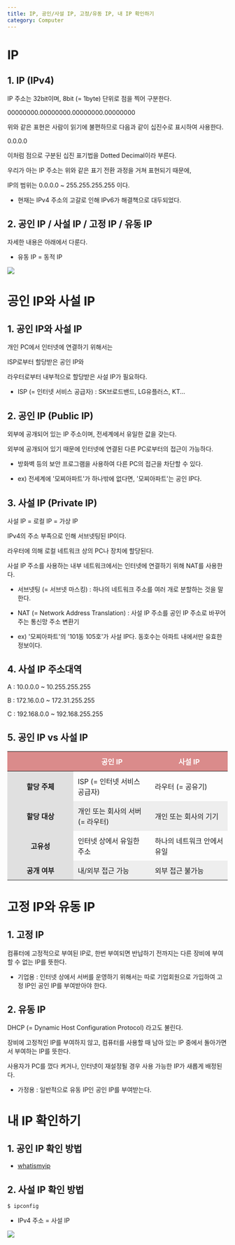 ```yaml
---
title: IP, 공인/사설 IP, 고정/유동 IP, 내 IP 확인하기
category: Computer
---
```


# IP

 

## 1. IP (IPv4)

IP 주소는 32bit이며, 8bit (= 1byte) 단위로 점을 찍어 구분한다.

00000000.00000000.00000000.00000000 

위와 같은 표현은 사람이 읽기에 불편하므로 다음과 같이 십진수로 표시하여 사용한다.

0.0.0.0

이처럼 점으로 구분된 십진 표기법을 Dotted Decimal이라 부른다.

우리가 아는 IP 주소는 위와 같은 표기 전환 과정을 거쳐 표현되기 때문에,

IP의 범위는 0.0.0.0 ~ 255.255.255.255 이다.

- 현재는 IPv4 주소의 고갈로 인해 IPv6가 해결책으로 대두되었다.

 

## 2. 공인 IP / 사설 IP / 고정 IP / 유동 IP

자세한 내용은 아래에서 다룬다.

- 유동 IP = 동적 IP

<img  src="https://img1.daumcdn.net/thumb/R1280x0/?scode=mtistory2&fname=https%3A%2F%2Fblog.kakaocdn.net%2Fdn%2FbTELSs%2FbtrmFn0t5Nc%2FxzkYE21P2cWsEHAosuvdGK%2Fimg.jpg">




# 공인 IP와 사설 IP

 

 

## 1. 공인 IP와 사설 IP

개인 PC에서 인터넷에 연결하기 위해서는

ISP로부터 할당받은 공인 IP와

라우터로부터 내부적으로 할당받은 사설 IP가 필요하다.

- ISP (= 인터넷 서비스 공급자) : SK브로드밴드, LG유플러스, KT...

 

## 2. 공인 IP (Public IP)

외부에 공개되어 있는 IP 주소이며, 전세계에서 유일한 값을 갖는다.

외부에 공개되어 있기 때문에 인터넷에 연결된 다른 PC로부터의 접근이 가능하다.

- 방화벽 등의 보안 프로그램을 사용하여 다른 PC의 접근을 차단할 수 있다.

- ex) 전세계에 '모찌아파트'가 하나밖에 없다면, '모찌아파트'는 공인 IP다.

 

## 3. 사설 IP (Private IP)

사설 IP = 로컬 IP = 가상 IP

IPv4의 주소 부족으로 인해 서브넷팅된 IP이다.

라우터에 의해 로컬 네트워크 상의 PC나 장치에 할당된다.

사설 IP 주소를 사용하는 내부 네트워크에서는 인터넷에 연결하기 위해 NAT를 사용한다.

- 서브넷팅 (= 서브넷 마스킹) : 하나의 네트워크 주소를 여러 개로 분할하는 것을 말한다.

- NAT (= Network Address Translation) : 사설 IP 주소를 공인 IP 주소로 바꾸어 주는 통신망 주소 변환기

- ex) '모찌아파트'의 '101동 105호'가 사설 IP다. 동호수는 아파트 내에서만 유효한 정보이다.

 

## 4. 사설 IP 주소대역

A : 10.0.0.0 ~ 10.255.255.255

B : 172.16.0.0 ~ 172.31.255.255

C : 192.168.0.0 ~ 192.168.255.255

 

## 5. 공인 IP vs 사설 IP

<table style="width:100%;">
    <thead style="background:rgb(218, 139, 139);">
        <tr style="height: 20px; color:white">
            <th style="width: 30%;">&nbsp;</th>
            <th style="width: 35%; padding:10px; text-align: center;">공인 IP</th>
            <th style="width: 35%; padding:10px; text-align: center;">사설 IP</th>
        </tr>
    </thead>
    <tbody>
        <tr>
            <td style="width: 30%; padding:10px; text-align: center; background:#E0E0E0; font-weight:bolder">할당 주체</td>
            <td style="width: 35%; padding:10px;">ISP (= 인터넷 서비스 공급자)</td>
            <td style="width: 35%; padding:10px;">라우터 (= 공유기)</td>
        </tr>
        <tr>
            <td style="width: 30%; padding:10px; text-align: center; background:#E0E0E0; font-weight:bolder">할당 대상</td>
            <td style="width: 35%; padding:10px; background:#EEEEEE;">개인 또는 회사의 서버 (= 라우터)</td>
            <td style="width: 35%; padding:10px; background:#EEEEEE;">개인 또는 회사의 기기</td>
        </tr>
        <tr>
            <td style="width: 30%; padding:10px; text-align: center; background:#E0E0E0; font-weight:bolder">고유성</td>
            <td style="width: 35%; padding:10px;">인터넷 상에서 유일한 주소</td>
            <td style="width: 35%; padding:10px;">하나의 네트워크 안에서 유일</td>
        </tr>
        <tr>
            <td style="width: 30%; padding:10px; text-align: center; background:#E0E0E0; font-weight:bolder">공개 여부</td>
            <td style="width: 35%; padding:10px; background:#EEEEEE;">내/외부 접근 가능</td>
            <td style="width: 35%; padding:10px; background:#EEEEEE;">외부 접근 불가능</td>
        </tr>
    </tbody>
</table>


# 고정 IP와 유동 IP

 

## 1. 고정 IP

컴퓨터에 고정적으로 부여된 IP로, 한번 부여되면 반납하기 전까지는 다른 장비에 부여할 수 없는 IP를 뜻한다.

- 기업용 : 인터넷 상에서 서버를 운영하기 위해서는 따로 기업회원으로 가입하여 고정 IP인 공인 IP를 부여받아야 한다.

 

## 2. 유동 IP

DHCP (= Dynamic Host Configuration Protocol) 라고도 불린다.

장비에 고정적인 IP를 부여하지 않고, 컴퓨터를 사용할 때 남아 있는 IP 중에서 돌아가면서 부여하는 IP를 뜻한다.

사용자가 PC를 껐다 켜거나, 인터넷이 재설정될 경우 사용 가능한 IP가 새롭게 배정된다.

- 가정용 : 일반적으로 유동 IP인 공인 IP를 부여받는다.




# 내 IP 확인하기

 

## 1. 공인 IP 확인 방법

- [whatismyip](https://www.whatismyip.com/)

 

## 2. 사설 IP 확인 방법

```bash
$ ipconfig
```

- IPv4 주소 = 사설 IP

<img  src="https://img1.daumcdn.net/thumb/R1280x0/?scode=mtistory2&fname=https%3A%2F%2Fblog.kakaocdn.net%2Fdn%2FuiVfQ%2FbtrmEZk53Vs%2Fppgg9ufKeBXSQOC77Xa43k%2Fimg.png">